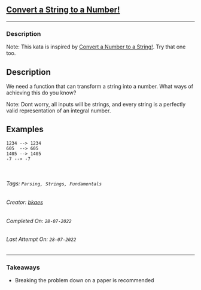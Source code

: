 ## [Convert a String to a Number!](https://www.codewars.com/kata/544675c6f971f7399a000e79)
---
### Description

Note: This kata is inspired by [Convert a Number to a String!](http://www.codewars.com/kata/convert-a-number-to-a-string/). Try that one too.

## Description

We need a function that can transform a string into a number. What ways of achieving this do you know?

Note: Dont worry, all inputs will be strings, and every string is a perfectly valid representation of an integral number.

## Examples
```
1234 --> 1234
605  --> 605
1405 --> 1405
-7 --> -7
```

<br>

###### Tags: `Parsing, Strings, Fundamentals`

###### Creator: [bkaes](https://www.codewars.com/users/bkaes)

###### Completed On: `28-07-2022`

###### Last Attempt On: `28-07-2022`

---

### Takeaways
- Breaking the problem down on a paper is recommended
